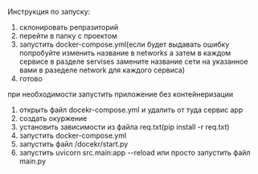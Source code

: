 Инструкция по запуску:

1) склонировать репразиторий
2) перейти в папку с проектом
3) запустить docker-compose.yml(если будет выдавать ошибку попробуйте изменить название в networks а затем в каждом сервисе
   в разделе servises замените название сети на указанное вами в разеделе network для каждого сервиса)
5) готово
   
при необходимости запустить приложение без контейнеризации 
1) открыть файл docekr-compose.yml и удалить от туда сервис app
2) создать окуржение
3) установить зависимости из файла req.txt(pip install -r req.txt)
4) запустить docker-compose.yml
5) запустить файл /docekr/start.py
6) запустить uvicorn src.main:app --reload или просто запустить файл main.py
